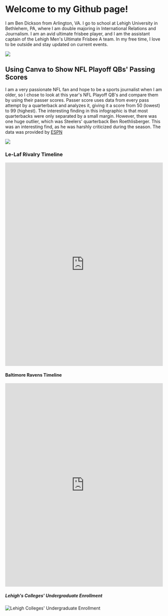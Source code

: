 # Welcome to my Github page!
I am Ben Dickson from Arlington, VA. I go to school at Lehigh University in Bethlehem, PA, where I am double majoring in International Relations and Journalism. I am an avid ultimate frisbee player, and I am the assistant captain of the Lehigh Men's Ultimate Frisbee A team. In my free time, I love to be outside and stay updated on current events.

<img src="https://github.com/bpd223/bpd223.github.io/blob/main/ben.png?raw=true" />

## Using Canva to Show NFL Playoff QBs' Passing Scores
I am a very passionate NFL fan and hope to be a sports journalist when I am older, so I chose to look at this year's NFL Playoff QB's and compare them by using their passer scores. Passer score uses data from every pass attempt by a quarterback and analyzes it, giving it a score from 50 (lowest) to 99 (highest). The interesting finding in this infographic is that most quarterbacks were only separated by a small margin. However, there was one huge outlier, which was Steelers' quarterback Ben Roethlisberger. This was an interesting find, as he was harshly criticized during the season. The data was provided by [ESPN](https://www.nfl.com/news/ranking-the-14-playoff-quarterbacks-based-on-ngs-new-passing-score-metric)

<img src="https://github.com/bpd223/bpd223.github.io/blob/main/nflqb.png?raw=true" />

### Le-Laf Rivalry Timeline
<iframe src='https://cdn.knightlab.com/libs/timeline3/latest/embed/index.html?source=10s-pWapfU0fSHXilstki6ZV-D5uxLhBrB1Rohmv1Eyg&font=Default&lang=en&initial_zoom=2&height=650' width='100%' height='650' webkitallowfullscreen mozallowfullscreen allowfullscreen frameborder='0'></iframe>
 
#### Baltimore Ravens Timeline
<iframe src='https://cdn.knightlab.com/libs/timeline3/latest/embed/index.html?source=1EH6ghA-e9DJazhHz0Xsfwn5vAyjbtV3gVv0WAEgX59g&font=Default&lang=en&initial_zoom=2&height=650' width='100%' height='650' webkitallowfullscreen mozallowfullscreen allowfullscreen frameborder='0'></iframe>

##### Lehigh's Colleges' Undergraduate Enrollment
![Lehigh Colleges' Undergraduate Enrollment](https://github.com/bpd223/bpd223.github.io/blob/main/Enrollment.png?raw=true/Enrollment.png)
